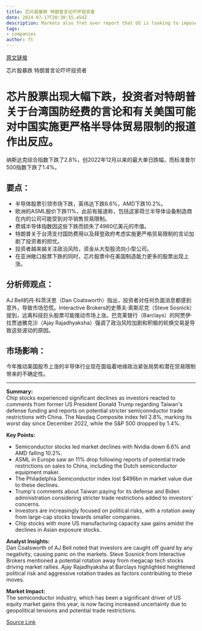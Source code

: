 ```yaml
---
title: 芯片股暴跌 特朗普言论吓坏投资者
date: 2024-07-17T20:30:55.454Z
description: Markets also fret over report that US is looking to impose tougher semiconductor trade restrictions on China
tags: 
- companies
author: ft
---
```


[原文链接](https://ft.com/content/6bc103f8-b6ba-4137-beae-6222827b297f)

芯片股暴跌 特朗普言论吓坏投资者

# 芯片股票出现大幅下跌，投资者对特朗普关于台湾国防经费的言论和有关美国可能对中国实施更严格半导体贸易限制的报道作出反应。

纳斯达克综合指数下跌了2.8%，创2022年12月以来的最大单日跌幅，而标准普尔500指数下跌了1.4%。

## 要点：
- 半导体股票引领市场下跌，英伟达下跌6.6%，AMD下跌10.2%。
- 欧洲的ASML股价下跌11%，此前有报道称，包括这家荷兰半导体设备制造商在内的公司可能受到对华销售贸易限制。
- 费城半导体指数因这些下跌而损失了4960亿美元的市值。
- 特朗普关于台湾支付国防费用以及拜登政府考虑实施更严格贸易限制的言论加剧了投资者的担忧。
- 投资者越来越关注政治风险，资金从大型股流向小型公司。
- 在亚洲敞口股票下跌的同时，芯片股票中在美国制造能力更多的股票出现上涨。

## 分析师观点：
AJ Bell的丹·科茨沃思（Dan Coatsworth）指出，投资者对任何负面消息都感到意外，导致市场恐慌。Interactive Brokers的史蒂夫·索斯尼克（Steve Sosnick）提到，远离科技巨头股票可能推动市场上涨。巴克莱银行（Barclays）的阿贾伊·拉贾迪雅克沙（Ajay Rajadhyaksha）强调了政治风险加剧和积极的轮换交易是导致这些波动的原因。

## 市场影响：
今年推动美国股市上涨的半导体行业现在面临着地缘政治紧张局势和潜在贸易限制带来的不确定性。

---

 **Summary:**  
Chip stocks experienced significant declines as investors reacted to comments from former US President Donald Trump regarding Taiwan's defense funding and reports on potential stricter semiconnductor trade restrictions with China. The Nasdaq Composite index fell 2.8%, marking its worst day since December 2022, while the S&P 500 dropped by 1.4%.

**Key Points:**  
- Semiconductor stocks led market declines with Nvidia down 6.6% and AMD falling 10.2%.
- ASML in Europe saw an 11% drop following reports of potential trade restrictions on sales to China, including the Dutch semiconductor equipment maker.
- The Philadelphia Semiconductor index lost $496bn in market value due to these declines.
- Trump's comments about Taiwan paying for its defense and Biden administration considering stricter trade restrictions added to investors' concerns.
- Investors are increasingly focused on political risks, with a rotation away from large-cap stocks towards smaller companies.
- Chip stocks with more US manufacturing capacity saw gains amidst the declines in Asian exposure stocks.

**Analyst Insights:**  
Dan Coatsworth of AJ Bell noted that investors are caught off guard by any negativity, causing panic on the markets. Steve Sosnick from Interactive Brokers mentioned a potential rotation away from megacap tech stocks driving market rallies. Ajay Rajadhyaksha at Barclays highlighted heightened political risk and aggressive rotation trades as factors contributing to these moves.

**Market Impact:**  
The semiconductor industry, which has been a significant driver of US equity market gains this year, is now facing increased uncertainty due to geopolitical tensions and potential trade restrictions.

[Source Link](https://ft.com/content/6bc103f8-b6ba-4137-beae-6222827b297f)

